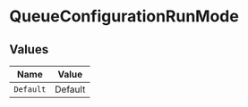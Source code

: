 # QueueConfigurationRunMode


## Values

| Name      | Value     |
| --------- | --------- |
| `Default` | Default   |